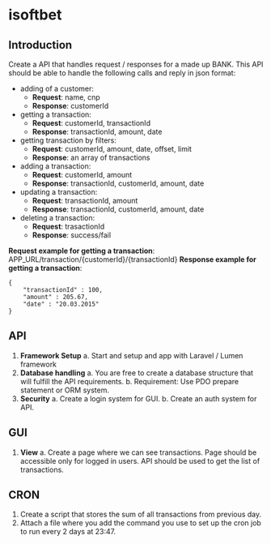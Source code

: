 # isoftbet

## Introduction
Create a API that handles request / responses for a made up BANK. This API should be able to handle the
following calls and reply in json format:
- adding of a customer:
    - **Request**: name, cnp
    - **Response**: customerId
- getting a transaction:
    - **Request**: customerId, transactionId
    - **Response**: transactionId, amount, date
- getting transaction by filters:
    - **Request**: customerId, amount, date, offset, limit
    - **Response**: an array of transactions
- adding a transaction:
    - **Request**: customerId, amount
    - **Response**: transactionId, customerId, amount, date
- updating a transaction:
    - **Request**: transactionId, amount
    - **Response**: transactionId, customerId, amount, date
- deleting a transaction:
    - **Request**: trasactionId
    - **Response**: success/fail

**Request example for getting a transaction**: APP_URL/transaction/{customerId}/{transactionId}
**Response example for getting a transaction**:
```
{
    "transactionId" : 100,
    "amount" : 205.67,
    "date" : "20.03.2015"
}
```

## API

1. **Framework Setup**
    a. Start and setup and app with Laravel / Lumen framework
2. **Database handling**
    a. You are free to create a database structure that will fulfill the API requirements.
    b. Requirement: Use PDO prepare statement or ORM system.
3. **Security**
    a. Create a login system for GUI.
    b. Create an auth system for API.

## GUI

1. **View**
    a. Create a page where we can see transactions. Page should be accessible only for logged in users. API should be used to get the list of transactions.

## CRON

1. Create a script that stores the sum of all transactions from previous day.
2. Attach a file where you add the command you use to set up the cron job to run every 2 days at 23:47.